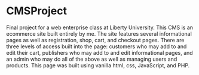# CMSProject
Final project for a web enterprise class at Liberty University. This CMS is an ecommerce site built entirely by me. The site features several informational pages as well as registration, shop, cart, and checkout pages. There are three levels of access built into the page: customers who may add to and edit their cart, publishers who may add to and edit informational pages, and an admin who may do all of the above as well as managing users and products.
This page was built using vanilla html, css, JavaScript, and PHP. 
